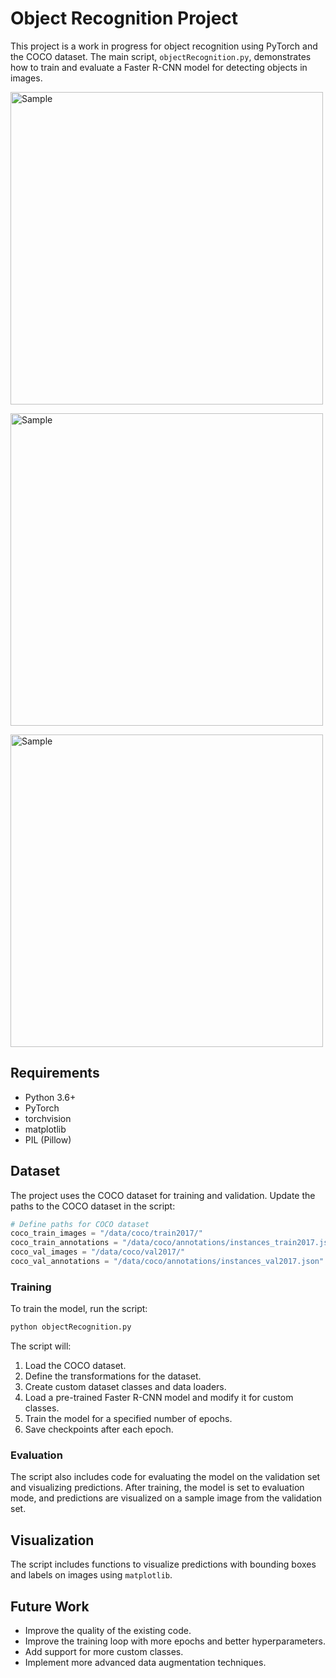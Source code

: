 # Object Recognition Project

This project is a work in progress for object recognition using PyTorch and the COCO dataset. The main script, `objectRecognition.py`, demonstrates how to train and evaluate a Faster R-CNN model for detecting objects in images.
<p>
  <img src="https://github.com/user-attachments/assets/c3f4390f-8748-4e87-8218-950f919da68f" alt="Sample" width="500" style="display:block; margin-bottom: 10px;" />
</p>
<p>
  <img src="https://github.com/user-attachments/assets/70803e6b-26e3-4729-83ca-cbbe49a6a01d" alt="Sample" width="500" style="display:block; margin-bottom: 10px;"/>
</p>
<p>
  <img src="https://github.com/user-attachments/assets/b41415bc-2d45-4884-8a99-6aae5fdc8b08" alt="Sample" width="500" style="display:block; margin-bottom: 10px;"/>
</p>

## Requirements

- Python 3.6+
- PyTorch
- torchvision
- matplotlib
- PIL (Pillow)

## Dataset

The project uses the COCO dataset for training and validation. Update the paths to the COCO dataset in the script:

```python
# Define paths for COCO dataset
coco_train_images = "/data/coco/train2017/"
coco_train_annotations = "/data/coco/annotations/instances_train2017.json"
coco_val_images = "/data/coco/val2017/"
coco_val_annotations = "/data/coco/annotations/instances_val2017.json"
```

### Training

To train the model, run the script:

```sh
python objectRecognition.py
```

The script will:
1. Load the COCO dataset.
2. Define the transformations for the dataset.
3. Create custom dataset classes and data loaders.
4. Load a pre-trained Faster R-CNN model and modify it for custom classes.
5. Train the model for a specified number of epochs.
6. Save checkpoints after each epoch.

### Evaluation

The script also includes code for evaluating the model on the validation set and visualizing predictions. After training, the model is set to evaluation mode, and predictions are visualized on a sample image from the validation set.

## Visualization

The script includes functions to visualize predictions with bounding boxes and labels on images using `matplotlib`.

## Future Work
- Improve the quality of the existing code.
- Improve the training loop with more epochs and better hyperparameters.
- Add support for more custom classes.
- Implement more advanced data augmentation techniques.


